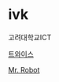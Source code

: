 # ivk

 고려대학교ICT
 
[트와이스](https://www.youtube.com/watch?v=V2hlQkVJZhE)

[Mr. Robot](https://ksassets.timeincuk.net/wp/uploads/sites/55/2017/06/mrrobot_s2_cast_rami-malek2-1220x686.jpg)

